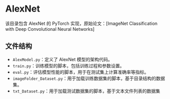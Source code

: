 # AlexNet

该目录包含 AlexNet 的 PyTorch 实现，原始论文：[ImageNet Classification with Deep Convolutional Neural Networks]

## 文件结构

- `AlexModel.py`：定义了 AlexNet 模型的架构代码。
- `train.py`：训练模型的脚本，包括训练过程和参数设置。
- `eval.py`：评估模型性能的脚本，用于在测试集上计算准确率等指标。
- `imageFolder_Dataset.py`：用于加载训练数据集的脚本，基于目录结构的数据集。
- `txt_Dataset.py`：用于加载测试数据集的脚本，基于文本文件列表的数据集
